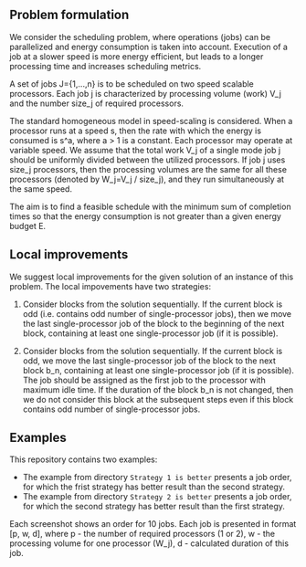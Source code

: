 ## Problem formulation
We consider the scheduling problem, where operations (jobs) can be parallelized and energy consumption is taken into account. 
Execution of a job at a slower speed is more energy efficient, but leads to a longer processing time and increases 
scheduling metrics.

A set of jobs J={1,...,n} is to be scheduled on two speed scalable processors.
Each job j is characterized by processing volume (work) V_j and the number size_j of required processors.

The standard homogeneous model in speed-scaling is considered. When a processor
runs at a speed s, then the rate with which the energy is consumed is s^a,
where a > 1 is a constant. Each processor may operate at variable speed.
We assume that the total work V_j of a single mode job j should be uniformly divided between the utilized processors.
If job j uses size_j processors, then the processing volumes are the same for all these processors 
(denoted by W_j=V_j / size_j), and they run simultaneously at the same speed. 

The aim is to find a feasible schedule with the minimum sum of completion times so that the energy consumption
is not greater than a given energy budget E.

## Local improvements
We suggest local improvements for the given solution of an instance of this problem. The local impovements have two strategies:

1) Consider blocks from the solution sequentially. If the current block is odd  (i.e. contains odd number of single-processor jobs), 
then we move the last single-processor job of the block to the beginning of the next block, containing at least one single-processor job (if it is possible).

2) Consider blocks from the solution sequentially. If the current block is odd, we move the last single-processor job of the block to the next block b_n, 
containing at least one single-processor job (if it is possible). The job should be assigned as the first job to the processor with maximum idle time. 
If the duration of the block b_n is not changed, then we do not consider this block at the subsequent steps even if this block contains odd number of single-processor jobs.

## Examples
This repository contains two examples: 
- The example from directory `Strategy 1 is better` presents a job order, for which the frist strategy has better result than the second strategy.
- The example from directory `Strategy 2 is better` presents a job order, for which the second strategy has better result than the first strategy.

Each screenshot shows an order for 10 jobs. Each job is presented in format [p, w, d], 
where p - the number of required processors (1 or 2), w - the processing volume for one processor (W_j), d - calculated duration of this job.
